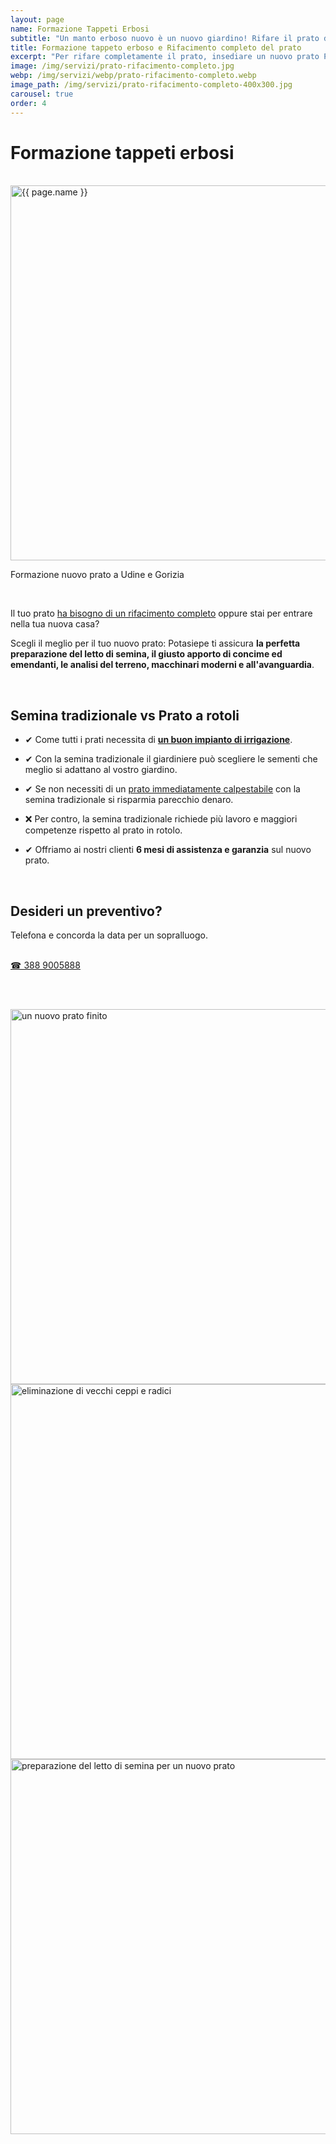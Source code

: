 ```yaml
---
layout: page
name: Formazione Tappeti Erbosi
subtitle: "Un manto erboso nuovo è un nuovo giardino! Rifare il prato da zero."
title: Formazione tappeto erboso e Rifacimento completo del prato
excerpt: "Per rifare completamente il prato, insediare un nuovo prato Potasiepe assicura la perfetta preparazione del letto di semina con 6 mesi di assistenza e garanzia."
image: /img/servizi/prato-rifacimento-completo.jpg
webp: /img/servizi/webp/prato-rifacimento-completo.webp
image_path: /img/servizi/prato-rifacimento-completo-400x300.jpg
carousel: true
order: 4
---
```

# Formazione tappeti erbosi

<br/>
<div class="carousel">
<picture>
  <source srcset="{{ page.webp }}" type="image/webp">
  <source srcset="{{ page.image }}" type="image/jpeg">
  <img src="{{ page.image }}" width="800" height="600" alt="{{ page.name }}" title="{{ page.name }}"/>
</picture>
</div>
<p class="text-center">Formazione nuovo prato a Udine e Gorizia</p>
<br/>

Il tuo prato [ha bisogno di un rifacimento completo](/servizi/rigenerazione-prato "Forse è sufficiente un rinnovamento del prato?") oppure stai per entrare nella tua nuova casa?

Scegli il meglio per il tuo nuovo prato: Potasiepe ti assicura **la perfetta preparazione del letto di semina, il giusto apporto di concime ed emendanti, le analisi del terreno, macchinari moderni e all'avanguardia**.

<br/>

## Semina tradizionale vs Prato a rotoli

- &#10004; Come tutti i prati necessita di **[un buon impianto di irrigazione](/prodotti/impianti-di-irrigazione/ "irrigazione giardino")**.

- &#10004; Con la semina tradizionale il giardiniere può scegliere le sementi che meglio si adattano al vostro giardino.

- &#10004; Se non necessiti di un [prato immediatamente calpestabile](/prodotti/prato-a-rotoli/ "Parto in zolla") con la semina tradizionale si risparmia parecchio denaro.

- ❌ Per contro, la semina tradizionale richiede più lavoro e maggiori competenze rispetto al prato in rotolo.

- &#10004; Offriamo ai nostri clienti **6 mesi di assistenza e garanzia** sul nuovo prato.

<br/>
<div class="text-center">
  <h2>Desideri un preventivo?</h2>
  <p>Telefona e concorda la data per un sopralluogo.</p>
  <br/>
  <a title="Chiama adesso per un preventivo gratuito" href="tel:+393889005888" class="button">&#9742; 388 9005888</a>
</div>

<br/><br/>
<div class="carousel">
  <img class="mySlides" width ="800" height="600" src="{{ site.baseurl }}/img/servizi/nuovo-prato-finito.jpg" alt="un nuovo prato finito" title="un nuovo prato finito">
  <img class="mySlides" width ="800" height="600" src="{{ site.baseurl }}/img/servizi/rimozione-ceppo-e-radici.jpg" alt="eliminazione di vecchi ceppi e radici" title="eliminazione di ceppi e radici">
  <img class="mySlides" width ="800" height="600" src="{{ site.baseurl }}/img/servizi/preparazione-letto-di-semina.jpg" alt="preparazione del letto di semina per un nuovo prato" title="letto di semina prato">
</div>
<br/><br/>
